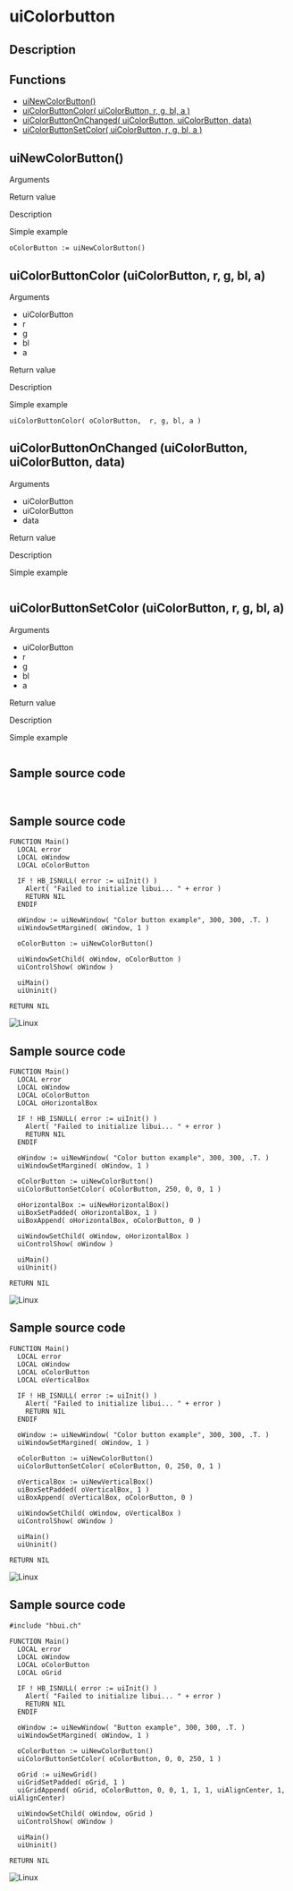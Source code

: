 # **uiColorbutton**

## Description

## Functions
- [uiNewColorButton()](#uinewcolorbutton)
- [uiColorButtonColor( uiColorButton, r, g, bl, a )](#uicolorbuttoncolor-uicolorbutton-r-g-bl-a)
- [uiColorButtonOnChanged( uiColorButton, uiColorButton, data)](#uicolorbuttononchanged-uicolorbutton-uicolorbutton-data)
- [uiColorButtonSetColor( uiColorButton, r, g, bl, a )](#uicolorbuttonsetcolor-uicolorbutton-r-g-bl-a)

## uiNewColorButton()
Arguments

Return value

Description

Simple example
```harbour
oColorButton := uiNewColorButton()
```
## uiColorButtonColor (uiColorButton, r, g, bl, a)
Arguments
- uiColorButton
- r
- g
- bl
- a

Return value

Description

Simple example
```harbour
uiColorButtonColor( oColorButton,  r, g, bl, a )
```
## uiColorButtonOnChanged (uiColorButton, uiColorButton, data)
Arguments
- uiColorButton
- uiColorButton
- data

Return value

Description

Simple example
```harbour

```
## uiColorButtonSetColor (uiColorButton, r, g, bl, a)
Arguments
- uiColorButton
- r
- g
- bl
- a

Return value

Description

Simple example
```harbour

```
## Sample source code
```harbour


```
## Sample source code
```harbour
FUNCTION Main()
  LOCAL error
  LOCAL oWindow
  LOCAL oColorButton

  IF ! HB_ISNULL( error := uiInit() )
    Alert( "Failed to initialize libui... " + error )
    RETURN NIL
  ENDIF

  oWindow := uiNewWindow( "Color button example", 300, 300, .T. )
  uiWindowSetMargined( oWindow, 1 )

  oColorButton := uiNewColorButton()

  uiWindowSetChild( oWindow, oColorButton )
  uiControlShow( oWindow )

  uiMain()
  uiUninit()

RETURN NIL
```
![Linux](ss/colorbutton_01.png "With family Linux Ubuntu desktop, based on GNOME")
## Sample source code
```harbour
FUNCTION Main()
  LOCAL error
  LOCAL oWindow
  LOCAL oColorButton
  LOCAL oHorizontalBox

  IF ! HB_ISNULL( error := uiInit() )
    Alert( "Failed to initialize libui... " + error )
    RETURN NIL
  ENDIF

  oWindow := uiNewWindow( "Color button example", 300, 300, .T. )
  uiWindowSetMargined( oWindow, 1 )

  oColorButton := uiNewColorButton()
  uiColorButtonSetColor( oColorButton, 250, 0, 0, 1 )

  oHorizontalBox := uiNewHorizontalBox()
  uiBoxSetPadded( oHorizontalBox, 1 )
  uiBoxAppend( oHorizontalBox, oColorButton, 0 )

  uiWindowSetChild( oWindow, oHorizontalBox )
  uiControlShow( oWindow )

  uiMain()
  uiUninit()

RETURN NIL
```
![Linux](ss/colorbutton_02.png "With family Linux Ubuntu desktop, based on GNOME")
## Sample source code
```harbour
FUNCTION Main()
  LOCAL error
  LOCAL oWindow
  LOCAL oColorButton
  LOCAL oVerticalBox

  IF ! HB_ISNULL( error := uiInit() )
    Alert( "Failed to initialize libui... " + error )
    RETURN NIL
  ENDIF

  oWindow := uiNewWindow( "Color button example", 300, 300, .T. )
  uiWindowSetMargined( oWindow, 1 )

  oColorButton := uiNewColorButton()
  uiColorButtonSetColor( oColorButton, 0, 250, 0, 1 )

  oVerticalBox := uiNewVerticalBox()
  uiBoxSetPadded( oVerticalBox, 1 )
  uiBoxAppend( oVerticalBox, oColorButton, 0 )

  uiWindowSetChild( oWindow, oVerticalBox )
  uiControlShow( oWindow )

  uiMain()
  uiUninit()

RETURN NIL
```
![Linux](ss/colorbutton_03.png "With family Linux Ubuntu desktop, based on GNOME")
## Sample source code
```harbour
#include "hbui.ch"

FUNCTION Main()
  LOCAL error
  LOCAL oWindow
  LOCAL oColorButton
  LOCAL oGrid

  IF ! HB_ISNULL( error := uiInit() )
    Alert( "Failed to initialize libui... " + error )
    RETURN NIL
  ENDIF

  oWindow := uiNewWindow( "Button example", 300, 300, .T. )
  uiWindowSetMargined( oWindow, 1 )

  oColorButton := uiNewColorButton()
  uiColorButtonSetColor( oColorButton, 0, 0, 250, 1 )

  oGrid := uiNewGrid()
  uiGridSetPadded( oGrid, 1 )
  uiGridAppend( oGrid, oColorButton, 0, 0, 1, 1, 1, uiAlignCenter, 1, uiAlignCenter)
	
  uiWindowSetChild( oWindow, oGrid )
  uiControlShow( oWindow )

  uiMain()
  uiUninit()

RETURN NIL
```
![Linux](ss/colorbutton_04.png "With family Linux Ubuntu desktop, based on GNOME")